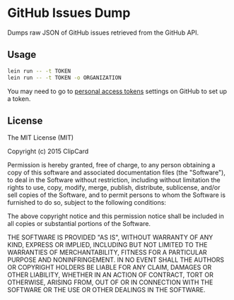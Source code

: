 # GitHub Issues Dump

Dumps raw JSON of GitHub issues retrieved from the GitHub API.

## Usage

```bash
lein run -- -t TOKEN
lein run -- -t TOKEN -o ORGANIZATION
```

You may need to go to [personal access tokens](https://github.com/settings/tokens) settings on GitHub to set up a token.

## License

The MIT License (MIT)

Copyright (c) 2015 ClipCard

Permission is hereby granted, free of charge, to any person obtaining a copy
of this software and associated documentation files (the "Software"), to deal
in the Software without restriction, including without limitation the rights
to use, copy, modify, merge, publish, distribute, sublicense, and/or sell
copies of the Software, and to permit persons to whom the Software is
furnished to do so, subject to the following conditions:

The above copyright notice and this permission notice shall be included in
all copies or substantial portions of the Software.

THE SOFTWARE IS PROVIDED "AS IS", WITHOUT WARRANTY OF ANY KIND, EXPRESS OR
IMPLIED, INCLUDING BUT NOT LIMITED TO THE WARRANTIES OF MERCHANTABILITY,
FITNESS FOR A PARTICULAR PURPOSE AND NONINFRINGEMENT. IN NO EVENT SHALL THE
AUTHORS OR COPYRIGHT HOLDERS BE LIABLE FOR ANY CLAIM, DAMAGES OR OTHER
LIABILITY, WHETHER IN AN ACTION OF CONTRACT, TORT OR OTHERWISE, ARISING FROM,
OUT OF OR IN CONNECTION WITH THE SOFTWARE OR THE USE OR OTHER DEALINGS IN
THE SOFTWARE.

